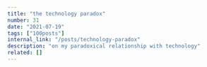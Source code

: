 ```yaml
---
title: "the technology paradox"
number: 31
date: "2021-07-19"
tags: ["100posts"]
internal_link: "/posts/technology-paradox"
description: "on my paradoxical relationship with technology"
related: []
---
```


